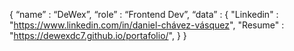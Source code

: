  { “name” : “DeWex”,
   “role” : “Frontend Dev”,
   “data” : 
     { 
      "Linkedin" : "https://www.linkedin.com/in/daniel-chávez-vásquez", 
      "Resume"   : "https://dewexdc7.github.io/portafolio/",
     }
 }
